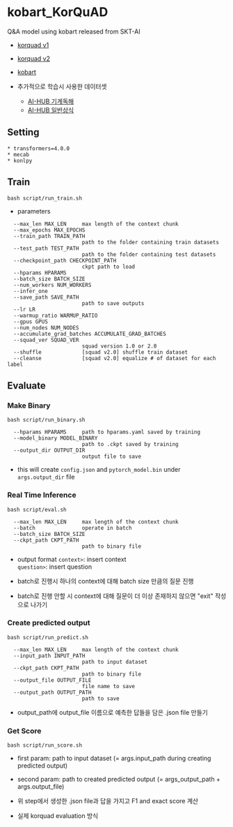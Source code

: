 # kobart_KorQuAD

Q&A model using kobart released from SKT-AI
* [korquad v1](https://korquad.github.io/category/1.0_KOR.html)
* [korquad v2](https://korquad.github.io/)
* [kobart](https://github.com/SKT-AI/KoBART)

* 추가적으로 학습시 사용한 데이터셋
  * [AI-HUB 기계독해](https://aihub.or.kr/aidata/86)
  * [AI-HUB 일반상식](https://aihub.or.kr/aidata/84)

## Setting
```
* transformers=4.0.0
* mecab
* konlpy
```

## Train
`bash script/run_train.sh`
* parameters
```
  --max_len MAX_LEN     max length of the context chunk
  --max_epochs MAX_EPOCHS
  --train_path TRAIN_PATH
                        path to the folder containing train datasets
  --test_path TEST_PATH
                        path to the folder containing test datasets
  --checkpoint_path CHECKPOINT_PATH
                        ckpt path to load
  --hparams HPARAMS
  --batch_size BATCH_SIZE
  --num_workers NUM_WORKERS
  --infer_one
  --save_path SAVE_PATH
                        path to save outputs
  --lr LR
  --warmup_ratio WARMUP_RATIO
  --gpus GPUS
  --num_nodes NUM_NODES
  --accumulate_grad_batches ACCUMULATE_GRAD_BATCHES
  --squad_ver SQUAD_VER
                        squad version 1.0 or 2.0
  --shuffle             [squad v2.0] shuffle train dataset
  --cleanse             [squad v2.0] equalize # of dataset for each label
```

## Evaluate
### Make Binary
`bash script/run_binary.sh`
```
  --hparams HPARAMS     path to hparams.yaml saved by training
  --model_binary MODEL_BINARY
                        path to .ckpt saved by training
  --output_dir OUTPUT_DIR
                        output file to save
```
* this will create `config.json` and `pytorch_model.bin` under `args.output_dir` file 

### Real Time Inference
`bash script/eval.sh`
```
  --max_len MAX_LEN     max length of the context chunk
  --batch               operate in batch
  --batch_size BATCH_SIZE
  --ckpt_path CKPT_PATH
                        path to binary file
```
* output format
  `context>`: insert context  
  `question>`: insert question  
  
* batch로 진행시 하나의 context에 대해 batch size 만큼의 질문 진행
* batch로 진행 안할 시 context에 대해 질문이 더 이상 존재하지 않으면 "exit" 작성으로 나가기

### Create predicted output
`bash script/run_predict.sh`
```
  --max_len MAX_LEN     max length of the context chunk
  --input_path INPUT_PATH
                        path to input dataset
  --ckpt_path CKPT_PATH
                        path to binary file
  --output_file OUTPUT_FILE
                        file name to save
  --output_path OUTPUT_PATH
                        path to save
```
* output_path에 output_file 이름으로 예측한 답들을 담은 .json file 만들기

### Get Score
`bash script/run_score.sh`
* first param: path to input dataset (= args.input_path during creating predicted output)
* second param: path to created predicted output (= args_output_path + args.output_file)

* 위 step에서 생성한 .json file과 답을 가지고 F1 and exact score 계산
* 실제 korquad evaluation 방식
